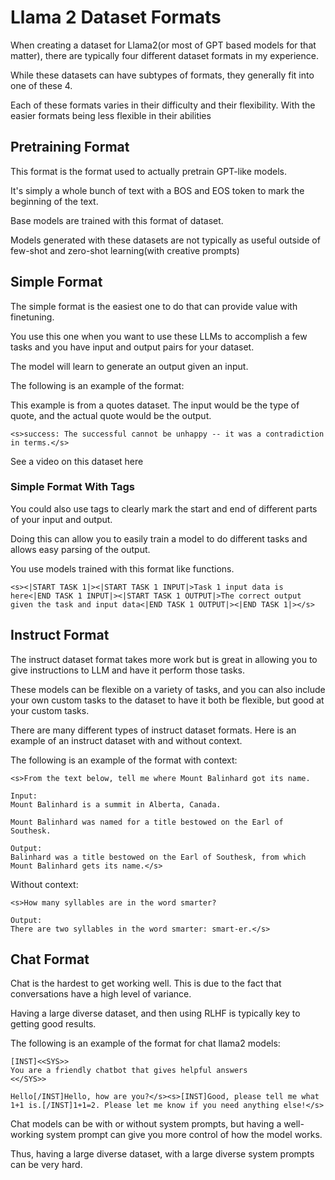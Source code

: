 # Llama 2 Dataset Formats

When creating a dataset for Llama2(or most of GPT based models for that matter), there are typically four different dataset formats in my experience.

While these datasets can have subtypes of formats, they generally fit into one of these 4.

Each of these formats varies in their difficulty and their flexibility.  With the easier formats being less flexible in their abilities

## Pretraining Format

This format is the format used to actually pretrain GPT-like models.

It's simply a whole bunch of text with a BOS and EOS token to mark the beginning of the text.

Base models are trained with this format of dataset.

Models generated with these datasets are not typically as useful outside of few-shot and zero-shot learning(with creative prompts)

## Simple Format

The simple format is the easiest one to do that can provide value with finetuning.  

You use this one when you want to use these LLMs to accomplish a few tasks and you have input and output pairs for your dataset.

The model will learn to generate an output given an input.

The following is an example of the format:

This example is from a quotes dataset.  The input would be the type of quote, and the actual quote would be the output.

```
<s>success: The successful cannot be unhappy -- it was a contradiction in terms.</s>
```

See a video on this dataset here

### Simple Format With Tags

You could also use tags to clearly mark the start and end of different parts of your input and output.  

Doing this can allow you to easily train a model to do different tasks and allows easy parsing of the output.

You use models trained with this format like functions.

```
<s><|START TASK 1|><|START TASK 1 INPUT|>Task 1 input data is here<|END TASK 1 INPUT|><|START TASK 1 OUTPUT|>The correct output given the task and input data<|END TASK 1 OUTPUT|><|END TASK 1|></s>
```

## Instruct Format

The instruct dataset format takes more work but is great in allowing you to give instructions to LLM and have it perform those tasks.

These models can be flexible on a variety of tasks, and you can also include your own custom tasks to the dataset to have it both be flexible, but good at your custom tasks.

There are many different types of instruct dataset formats.  Here is an example of an instruct dataset with and without context.

The following is an example of the format with context:
```
<s>From the text below, tell me where Mount Balinhard got its name.

Input:
Mount Balinhard is a summit in Alberta, Canada.

Mount Balinhard was named for a title bestowed on the Earl of Southesk.

Output:
Balinhard was a title bestowed on the Earl of Southesk, from which Mount Balinhard gets its name.</s>
```

Without context:

```
<s>How many syllables are in the word smarter?

Output:
There are two syllables in the word smarter: smart-er.</s>
```

## Chat Format

Chat is the hardest to get working well.  This is due to the fact that conversations have a high level of variance.  

Having a large diverse dataset, and then using RLHF is typically key to getting good results.

The following is an example of the format for chat llama2 models:

```
[INST]<<SYS>>
You are a friendly chatbot that gives helpful answers
<</SYS>>

Hello[/INST]Hello, how are you?</s><s>[INST]Good, please tell me what 1+1 is.[/INST]1+1=2. Please let me know if you need anything else!</s>
```

Chat models can be with or without system prompts, but having a well-working system prompt can give you more control of how the model works.

Thus, having a large diverse dataset, with a large diverse system prompts can be very hard.
